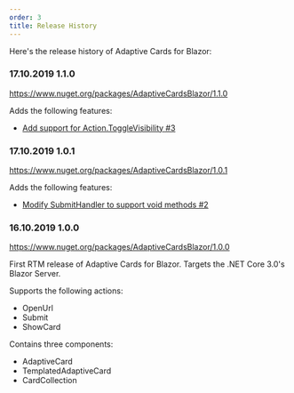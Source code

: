 ```yaml
---
order: 3
title: Release History
---
```


Here's the release history of Adaptive Cards for Blazor:

### 17.10.2019 1.1.0

https://www.nuget.org/packages/AdaptiveCardsBlazor/1.1.0

Adds the following features:

* [Add support for Action.ToggleVisibility #3](https://github.com/mikoskinen/Blazor.AdaptiveCards/issues/3)

### 17.10.2019 1.0.1

https://www.nuget.org/packages/AdaptiveCardsBlazor/1.0.1

Adds the following features:

* [Modify SubmitHandler to support void methods #2](https://github.com/mikoskinen/Blazor.AdaptiveCards/issues/2)

### 16.10.2019 1.0.0

https://www.nuget.org/packages/AdaptiveCardsBlazor/1.0.0

First RTM release of Adaptive Cards for Blazor. Targets the .NET Core 3.0's Blazor Server.

Supports the following actions:

* OpenUrl 
* Submit
* ShowCard

Contains three components:

* AdaptiveCard
* TemplatedAdaptiveCard
* CardCollection